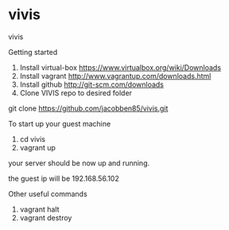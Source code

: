 vivis
=====

vivis

Getting started

1. Install virtual-box https://www.virtualbox.org/wiki/Downloads
2. Install vagrant http://www.vagrantup.com/downloads.html
3. Install github http://git-scm.com/downloads
4. Clone VIVIS repo to desired folder 

git clone https://github.com/jacobben85/vivis.git

To start up your guest machine
1. cd vivis
2. vagrant up

your server should be now up and running.

the guest ip will be 192.168.56.102

Other useful commands
1. vagrant halt
2. vagrant destroy

